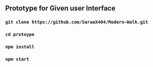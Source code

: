 ## Prototype for Given user Interface 

### `git clone https://github.com/SaraaX404/Modern-Walk.git`

### `cd protoype`

### `npm install`

### `npm start`
